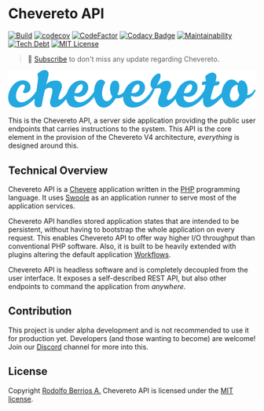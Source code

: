 # Chevereto API

[![Build](https://img.shields.io/github/workflow/status/chevereto/api/CI/master?style=flat-square)](https://github.com/chevereto/api/actions)
[![codecov](https://img.shields.io/codecov/c/github/chevereto/api?style=flat-square)](https://codecov.io/gh/chevereto/api)
[![CodeFactor](https://img.shields.io/codefactor/grade/github/chevereto/api?label=code%20grade&style=flat-square)](https://www.codefactor.io/repository/github/chevereto/api)
[![Codacy Badge](https://img.shields.io/codacy/grade/9bc0696e742b438cabb258f9240cac66?style=flat-square)](https://www.codacy.com/gh/Chevereto/api)
[![Maintainability](https://img.shields.io/codeclimate/maintainability/Chevereto/api?style=flat-square)](https://codeclimate.com/github/Chevereto/api)
[![Tech Debt](https://img.shields.io/codeclimate/tech-debt/Chevereto/api?style=flat-square)](https://codeclimate.com/github/Chevereto/api)
[![MIT License](https://img.shields.io/github/license/chevereto/api?style=flat-square)](LICENSE)

> 🔔 [Subscribe](https://newsletter.chevereto.com/subscription?f=PmL892XuTdfErVq763PCycJQrvZ8PYc9JbsVUttqiPV1zXt6DDtf7lhepEStqE8LhGs8922ZYmGT7CYjMH5uSx23pL6Q) to don't miss any update regarding Chevereto.

![Chevereto](LOGO.svg)

This is the Chevereto API, a server side application providing the public user endpoints that carries instructions to the system. This API is the core element in the provision of the Chevereto V4 architecture, _everything_ is designed around this.

## Technical Overview

Chevereto API is a [Chevere](https://chevere.org/) application written in the [PHP](https://www.php.net/) programming language. It uses [Swoole](https://www.swoole.co.uk/) as an application runner to serve most of the application services.

Chevereto API handles stored application states that are intended to be persistent, without having to bootstrap the whole application on every request. This enables Chevereto API to offer way higher I/O throughput than conventional PHP software. Also, it is built to be heavily extended with plugins altering the default application [Workflows](https://chevere.org/components/Workflow.html).

Chevereto API is headless software and is completely decoupled from the user interface. It exposes a self-described REST API, but also other endpoints to command the application from _anywhere_.

## Contribution

This project is under alpha development and is not recommended to use it for production yet. Developers (and those wanting to become) are welcome! Join our [Discord](https://chv.to/discord) channel for more into this.

## License

Copyright [Rodolfo Berrios A.](https://rodolfoberrios.com/) Chevereto API is licensed under the [MIT license](LICENSE).

